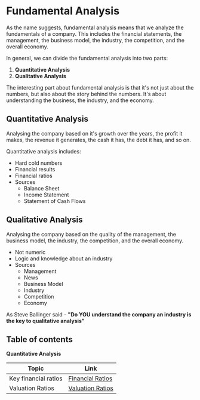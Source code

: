 # Fundamental Analysis

As the name suggests, fundamental analysis means that we analyze the fundamentals of a company. This includes the financial statements, the management, the business model, the industry, the competition, and the overall economy.

In general, we can divide the fundamental analysis into two parts:

1. **Quantitative Analysis**
2. **Qualitative Analysis**

The interesting part about fundamental analysis is that it's not just about the numbers, but also about the story behind the numbers. It's about understanding the business, the industry, and the economy.

## Quantitative Analysis

Analysing the company based on it's growth over the years, the profit it makes, the revenue it generates, the cash it has, the debt it has, and so on.

Quantitative analysis includes:

- Hard cold numbers
- Financial results
- Financial ratios
- Sources
  - Balance Sheet
  - Income Statement
  - Statement of Cash Flows

## Qualitative Analysis

Analysing the company based on the quality of the management, the business model, the industry, the competition, and the overall economy.

- Not numeric
- Logic and knowledge about an industry
- Sources
  - Management
  - News
  - Business Model
  - Industry
  - Competition
  - Economy

As Steve Ballinger said - **"Do YOU understand the company an industry is the key to qualitative analysis"**

## Table of contents

**Quantitative Analysis**

| Topic                | Link                   |
| -------------------- |  --------------------- |
| Key financial ratios | [Financial Ratios](./quantitative_analysis/1_financial_ratios.md) |
| Valuation Ratios     | [Valuation Ratios](./quantitative_analysis/2_valuation_ratios.md) |